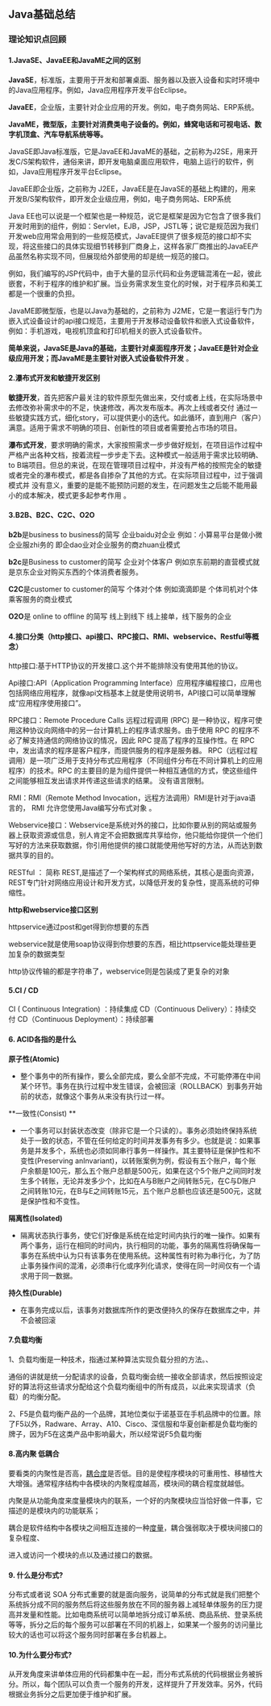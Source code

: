 ## Java基础总结



### 理论知识点回顾

#### 1.JavaSE、JavaEE和JavaME之间的区别

**JavaSE**，标准版，主要用于开发和部署桌面、服务器以及嵌入设备和实时环境中的Java应用程序。例如，Java应用程序开发平台Eclipse。 

**JavaEE**，企业版，主要针对企业应用的开发。例如，电子商务网站、ERP系统。

**JavaME，微型版，主要针对消费类电子设备的。例如，蜂窝电话和可视电话、数字机顶盒、汽车导航系统等等。** 

JavaSE即Java标准版，它是JavaEE和JavaME的基础，之前称为J2SE，用来开发C/S架构软件，通俗来讲，即开发电脑桌面应用软件，电脑上运行的软件，例如，Java应用程序开发平台Eclipse。 

JavaEE即企业版，之前称为 J2EE，JavaEE是在JavaSE的基础上构建的，用来开发B/S架构软件，即开发企业级应用，例如，电子商务网站、ERP系统 

Java EE也可以说是一个框架也是一种规范，说它是框架是因为它包含了很多我们开发时用到的组件，例如：Servlet，EJB，JSP，JSTL等；说它是规范因为我们开发web应用常会用到的一些规范模式，JavaEE提供了很多规范的接口却不实现，将这些接口的具体实现细节转移到厂商身上，这样各家厂商推出的JavaEE产品虽然名称实现不同，但展现给外部使用的却是统一规范的接口。

例如，我们编写的JSP代码中，由于大量的显示代码和业务逻辑混淆在一起，彼此嵌套，不利于程序的维护和扩展。当业务需求发生变化的时候，对于程序员和美工都是一个很重的负担。  

JavaME即微型版，也是以Java为基础的，之前称为 J2ME，它是一套运行专门为嵌入式设备设计的api接口规范，主要用于开发移动设备软件和嵌入式设备软件，例如：手机游戏，电视机顶盒和打印机相关的嵌入式设备软件。 

 **简单来说，JavaSE是Java的基础，主要针对桌面程序开发；JavaEE是针对企业级应用开发；而JavaME是主要针对嵌入式设备软件开发** 。

#### 2.瀑布式开发和敏捷开发区别

 **敏捷开发**，首先把客户最关注的软件原型先做出来，交付或者上线，在实际场景中去修改弥补需求中的不足，快速修改，再次发布版本。再次上线或者交付  通过一些敏捷实践方式，细化story，可以提供更小的迭代。如此循环，直到用户（客户）满意。适用于需求不明确的项目、创新性的项目或者需要抢占市场的项目。 

 **瀑布式开发**，要求明确的需求，大家按照需求一步步做好规划，在项目运作过程中严格产出各种文档，按着流程一步步走下去。这种模式一般适用于需求比较明确、to B端项目。但总的来说，在现在管理项目过程中，并没有严格的按照完全的敏捷或者完全的瀑布模式，都是各自掺杂了其他的方式。在实际项目过程中，过于强调模式并 没有意义，重要的是能不能预防问题的发生，在问题发生之后能不能用最小的成本解决，模式更多起参考作用 。

 #### 3.B2B、B2C、C2C、O2O

**b2b**是business to business的简写 企业baidu对企业 例如：小算易平台是做小微企业服zhi务的 即企dao业对企业服务的商zhuan业模式

**b2c**是Business to customer的简写 企业对个体客户 例如京东前期的直营模式就是京东企业对购买东西的个体消费者服务。

**C2C**是customer to customer的简写 个体对个体 例如滴滴即是 个体司机对个体乘客服务的商业模式

**O2O**是 online to offline 的简写 线上到线下 线上接单，线下服务的企业

#### 4.接口分类（http接口、api接口、RPC接口、RMI、webservice、Restful等概念）

 http接口:基于HTTP协议的开发接口.这个并不能排除没有使用其他的协议。 

Api接口:API（Application Programming Interface）应用程序编程接口，应用也包括网络应用程序，就像api文档基本上就是使用说明书，API接口可以简单理解成“应用程序使用接口”。 

RPC接口：Remote Procedure Calls 远程过程调用 (RPC) 是一种协议，程序可使用这种协议向网络中的另一台计算机上的程序请求服务。由于使用 RPC 的程序不必了解支持通信的网络协议的情况，因此 RPC 提高了程序的互操作性。在 RPC 中，发出请求的程序是客户程序，而提供服务的程序是服务器。 RPC（远程过程调用）是一项广泛用于支持分布式应用程序（不同组件分布在不同计算机上的应用程序）的技术。RPC 的主要目的是为组件提供一种相互通信的方式，使这些组件之间能够相互发出请求并传递这些请求的结果。 没有语言限制。

RMI：RMI（Remote Method Invocation，远程方法调用）RMI是针对于java语言的， RMI 允许您使用Java编写分布式对象 。

Webservice接口：Webservice是系统对外的接口，比如你要从别的网站或服务器上获取资源或信息，别人肯定不会把数据库共享给你，他只能给你提供一个他们写好的方法来获取数据，你引用他提供的接口就能使用他写好的方法，从而达到数据共享的目的。 

RESTful ： 简称 REST,是描述了一个架构样式的网络系统，其核心是面向资源，REST专门针对网络应用设计和开发方式，以降低开发的复杂性，提高系统的可伸缩性。 

**http和webservice接口区别**

 httpservice通过post和get得到你想要的东西 

 webservice就是使用soap协议得到你想要的东西，相比httpservice能处理些更加复杂的数据类型 

 http协议传输的都是字符串了，webservice则是包装成了更复杂的对象 

#### 5.CI / CD

CI ( Continuous Integration) ：持续集成
CD（Continuous Delivery）：持续交付
CD（Continuous Deployment）：持续部署

#### 6. ACID各指的是什么

**原子性(Atomic)**

- 整个事务中的所有操作，要么全部完成，要么全部不完成，不可能停滞在中间某个环节。事务在执行过程中发生错误，会被回滚（ROLLBACK）到事务开始前的状态，就像这个事务从来没有执行过一样。

**一致性(Consist) **

- 一个事务可以封装状态改变（除非它是一个只读的）。事务必须始终保持系统处于一致的状态，不管在任何给定的时间并发事务有多少。也就是说：如果事务是并发多个，系统也必须如同串行事务一样操作。其主要特征是保护性和不变性(Preserving anInvariant)，以转账案例为例，假设有五个账户，每个账户余额是100元，那么五个账户总额是500元，如果在这个5个账户之间同时发生多个转账，无论并发多少个，比如在A与B账户之间转账5元，在C与D账户之间转账10元，在B与E之间转账15元，五个账户总额也应该还是500元，这就是保护性和不变性。

**隔离性(Isolated)**

- 隔离状态执行事务，使它们好像是系统在给定时间内执行的唯一操作。如果有两个事务，运行在相同的时间内，执行相同的功能，事务的隔离性将确保每一事务在系统中认为只有该事务在使用系统。这种属性有时称为串行化，为了防止事务操作间的混淆，必须串行化或序列化请求，使得在同一时间仅有一个请求用于同一数据。

 **持久性(Durable)**

- 在事务完成以后，该事务对数据库所作的更改便持久的保存在数据库之中，并不会被回滚 

#### 7.负载均衡

1、负载均衡是一种技术，指通过某种算法实现负载分担的方法。、

通俗的讲就是统一分配请求的设备，负载均衡会统一接收全部请求，然后按照设定好的算法将这些请求分配给这个负载均衡组中的所有成员，以此来实现请求（负载）的均衡分配。

2、F5是负载均衡产品的一个品牌，其地位类似于诺基亚在手机品牌中的位置。除了F5以外，Radware、Array、A10、Cisco、深信服和华夏创新都是负载均衡的牌子，因为F5在这类产品中影响最大，所以经常说F5负载均衡

#### 8.高内聚 低耦合

要看类的内聚性是否高，[耦合度](https://baike.baidu.com/item/耦合度/2603938)是否低。目的是使程序模块的可重用性、移植性大大增强。通常程序结构中各模块的内聚程度越高，模块间的耦合程度就越低。

内聚是从功能角度来度量模块内的联系，一个好的内聚模块应当恰好做一件事，它描述的是模块内的功能联系；

耦合是软件结构中各模块之间相互连接的一种[度量](https://baike.baidu.com/item/度量/34036)，耦合强弱取决于模块间接口的复杂程度、

进入或访问一个模块的点以及通过接口的数据。 

#### 9. 什么是分布式?

分布式或者说 SOA 分布式重要的就是面向服务，说简单的分布式就是我们把整个系统拆分成不同的服务然后将这些服务放在不同的服务器上减轻单体服务的压力提高并发量和性能。比如电商系统可以简单地拆分成订单系统、商品系统、登录系统等等，拆分之后的每个服务可以部署在不同的机器上，如果某一个服务的访问量比较大的话也可以将这个服务同时部署在多台机器上。

#### 10.为什么要分布式?

从开发角度来讲单体应用的代码都集中在一起，而分布式系统的代码根据业务被拆分。所以，每个团队可以负责一个服务的开发，这样提升了开发效率。另外，代码根据业务拆分之后更加便于维护和扩展。

